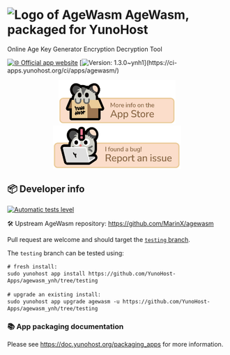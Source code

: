 <!--
N.B.: This README was automatically generated by <https://github.com/YunoHost/apps_tools/blob/main/readme_generator>
It shall NOT be edited by hand.
-->

<h1>
  <img src="https://raw.githubusercontent.com/YunoHost/apps/main/logos/agewasm.png" width="32px" alt="Logo of AgeWasm">
  AgeWasm, packaged for YunoHost
</h1>

Online Age Key Generator Encryption Decryption Tool

[![🌐 Official app website](https://img.shields.io/badge/Official_app_website-darkgreen?style=for-the-badge)](https://age-wasm.ey.r.appspot.com/)
[![Version: 1.3.0~ynh1](https://img.shields.io/badge/Version-1.3.0~ynh1-rgba(0,150,0,1)?style=for-the-badge)](https://ci-apps.yunohost.org/ci/apps/agewasm/)

<div align="center">
<a href="https://apps.yunohost.org/app/agewasm"><img height="100px" src="https://github.com/YunoHost/yunohost-artwork/raw/refs/heads/main/badges/neopossum-badges/badge_more_info_on_the_appstore.svg"/></a>
<a href="https://github.com/YunoHost-Apps/agewasm_ynh/issues"><img height="100px" src="https://github.com/YunoHost/yunohost-artwork/raw/refs/heads/main/badges/neopossum-badges/badge_report_an_issue.svg"/></a>
</div>

## 📦 Developer info

[![Automatic tests level](https://apps.yunohost.org/badge/cilevel/agewasm)](https://ci-apps.yunohost.org/ci/apps/agewasm/)

🛠️ Upstream AgeWasm repository: <https://github.com/MarinX/agewasm>

Pull request are welcome and should target the [`testing` branch](https://github.com/YunoHost-Apps/agewasm_ynh/tree/testing).

The `testing` branch can be tested using:
```
# fresh install:
sudo yunohost app install https://github.com/YunoHost-Apps/agewasm_ynh/tree/testing

# upgrade an existing install:
sudo yunohost app upgrade agewasm -u https://github.com/YunoHost-Apps/agewasm_ynh/tree/testing
```

### 📚 App packaging documentation

Please see <https://doc.yunohost.org/packaging_apps> for more information.